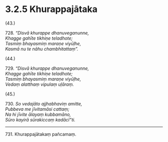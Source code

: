 # 3.2.5 Khurappajātaka

(43.)

728\. _“Disvā khurappe dhanuveganunne,_  
_Khagge gahīte tikhiṇe teladhote;_  
_Tasmiṃ bhayasmiṃ maraṇe viyūḷhe,_  
_Kasmā nu te nāhu chambhitattaṃ”._  

(44.)

729\. _“Disvā khurappe dhanuveganunne,_  
_Khagge gahīte tikhiṇe teladhote;_  
_Tasmiṃ bhayasmiṃ maraṇe viyūḷhe,_  
_Vedaṃ alatthaṃ vipulaṃ uḷāraṃ._  

(45.)

730\. _So vedajāto ajjhabhaviṃ amitte,_  
_Pubbeva me jīvitamāsi cattaṃ;_  
_Na hi jīvite ālayaṃ kubbamāno,_  
_Sūro kayirā sūrakiccaṃ kadācī”ti._  

---

731\. Khurappajātakaṃ pañcamaṃ.
